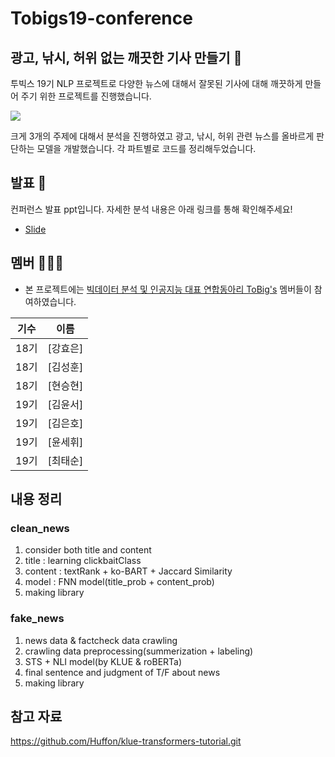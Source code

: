 # Tobigs19-conference
## 광고, 낚시, 허위 없는 깨끗한 기사 만들기 📰

투빅스 19기 NLP 프로젝트로 다양한 뉴스에 대해서 잘못된 기사에 대해 깨끗하게 만들어 주기 위한 프로젝트를 진행했습니다.

![](https://github.com/choitaesoon/Tobigs19-conference/assets/113870266/bbe65eb5-9e0c-4163-95b1-fbe8574e7d4d)

크게 3개의 주제에 대해서 분석을 진행하였고 광고, 낚시, 허위 관련 뉴스를 올바르게 판단하는 모델을 개발했습니다.
각 파트별로 코드를 정리해두었습니다.

## 발표 🙋

컨퍼런스 발표 ppt입니다. 자세한 분석 내용은 아래 링크를 통해 확인해주세요!  
- [Slide](https://docs.google.com/viewer?url=https://github.com/choitaesoon/Tobigs19-conference/blob/main/%EA%B9%A8%EB%81%97%ED%95%9C%EA%B8%B0%EC%82%AC%EB%A7%8C%EB%93%A4%EA%B8%B0_%EC%9E%90%EC%97%B0%EC%9D%B8%EC%9D%B4%EB%8B%A4.pdf?raw=T)


## 멤버 🧑‍🤝‍🧑

- 본 프로젝트에는 [빅데이터 분석 및 인공지능 대표 연합동아리 ToBig's](http://www.datamarket.kr/xe/) 멤버들이 참여하였습니다.

|기수|이름|
|:-----:|:-----:|
|18기|[강효은]|
|18기|[김성훈]|
|18기|[현승현]|
|19기|[김윤서]|
|19기|[김은호]|
|19기|[윤세휘]|
|19기|[최태순]|

## 내용 정리

### clean_news
1. consider both title and content
2. title : learning clickbaitClass
3. content : textRank + ko-BART + Jaccard Similarity
4. model : FNN model(title_prob + content_prob)
5. making library

### fake_news
1. news data & factcheck data crawling
2. crawling data preprocessing(summerization + labeling)
3. STS + NLI model(by KLUE & roBERTa)
4. final sentence and judgment of T/F about news
5. making library

## 참고 자료
[](https://github.com/Huffon/klue-transformers-tutorial.git)https://github.com/Huffon/klue-transformers-tutorial.git

